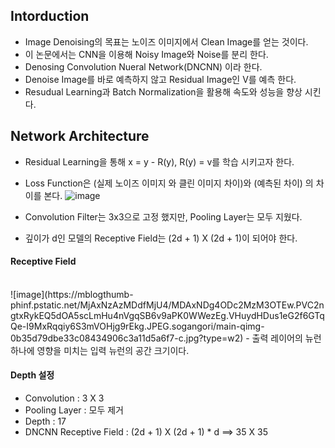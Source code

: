 ## Intorduction
- Image Denoising의 목표는 노이즈 이미지에서 Clean Image를 얻는 것이다.
- 이 논문에서는 CNN을 이용해 Noisy Image와 Noise를 분리 한다.
- Denosing Convolution Nueral Network(DNCNN) 이라 한다.
- Denoise Image를 바로 예측하지 않고 Residual Image인 V를 예측 한다.
- Resudual Learning과 Batch Normalization을 활용해 속도와 성능을 향상 시킨다.

## Network Architecture
- Residual Learning을 통해 x = y - R(y), R(y) = v를 학습 시키고자 한다.
- Loss Function은 (실제 노이즈 이미지 와 클린 이미지 차이)와 (예측된 차이) 의 차이를 본다. 
![image](https://velog.velcdn.com/images%2Fgoe87088%2Fpost%2F0ab6cba0-c9ce-47d6-a355-a82cc36a8339%2Fimage.png)

- Convolution Filter는 3x3으로 고정 했지만, Pooling Layer는 모두 지웠다.
- 깊이가 d인 모델의 Receptive Field는 (2d + 1) X (2d + 1)이 되어야 한다.

#### Receptive Field
<br>
![image](https://mblogthumb-phinf.pstatic.net/MjAxNzAzMDdfMjU4/MDAxNDg4ODc2MzM3OTEw.PVC2ngtxRykEQ5dOA5scLmHu4nVgqSB6v9aPK0WWezEg.VHuydHDus1eG2f6GTqQe-I9MxRqqiy6S3mVOHjg9rEkg.JPEG.sogangori/main-qimg-0b35d79dbe33c08434906c3a11d5a6f7-c.jpg?type=w2)
- 출력 레이어의 뉴런 하나에 영향을 미치는 입력 뉴런의 공간 크기이다.

#### Depth 설정
- Convolution : 3 X 3
- Pooling Layer : 모두 제거
- Depth : 17
- DNCNN Receptive Field : (2d + 1) X (2d + 1) * d ==> 35 X 35
